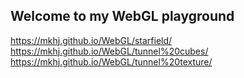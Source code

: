 ## Welcome to my WebGL playground

https://mkhj.github.io/WebGL/starfield/
https://mkhj.github.io/WebGL/tunnel%20cubes/
https://mkhj.github.io/WebGL/tunnel%20texture/
